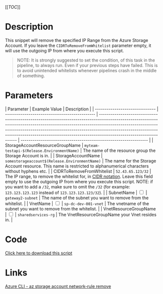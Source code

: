 [[_TOC_]]

# Description

This snippet will remove the specified IP Range from the Azure Storage Account. If you leave the `CIDRToRemoveFromWhitelist` parameter empty, it will use the outgoing IP from where you execute this script.

> NOTE: It is strongly suggested to set the condition, of this task in the pipeline, to always run. Even if your previous steps have failed. This is to avoid unintended whitelists whenever pipelines crash in the middle of something.

# Parameters

| Parameter                       | Example Value                                  | Description                                                                                                                                                                                                                                                                                                                                                  |
| ------------------------------- | ---------------------------------------------- | ------------------------------------------------------------------------------------------------------------------------------------------------------------------------------------------------------------------------------------------------------------------------------------------------------------------------------------------------------------ | ----------------------------------------------------------------- |
| StorageAccountResourceGroupName | `myteam-testapi-$(Release.EnvironmentName)`    | The name of the resource group the Storage Account is in.                                                                                                                                                                                                                                                                                                    |
| StorageAccountName              | `somestorageaccount$(Release.EnvironmentName)` | The name for the Storage Account resource. This name is restricted to alphanumerical characters without hyphens etc.                                                                                                                                                                                                                                         |
| CIDRToRemoveFromWhitelist       | `52.43.65.123/32`                              | The IP range, to remove the whitelist for, in [CIDR notation](https://en.wikipedia.org/wiki/Classless_Inter-Domain_Routing#CIDR_notation). Leave this field empty to use the outgoing IP from where you execute this script. NOTE: if you want to add a `/32`, make sure to omit the `/32` (for example: `123.123.123.123` instead of `123.123.123.123/32`). |
| SubnetName                      | <input type="checkbox">                        | `gateway2-subnet`                                                                                                                                                                                                                                                                                                                                            | The name of the subnet you want to remove from the whitelist.     |
| VnetName                        | <input type="checkbox">                        | `sp-dc-dev-001-vnet`                                                                                                                                                                                                                                                                                                                                         | The vnetname of the subnet you want to remove from the whitelist. |
| VnetResourceGroupName           | <input type="checkbox">                        | `sharedservices-rg`                                                                                                                                                                                                                                                                                                                                          | The VnetResourceGroupName your Vnet resides in.                   |

# Code

[Click here to download this script](../../../../src/Storage-Accounts/Remove-IP-Whitelist-from-StorageAccount.ps1)

# Links

[Azure CLI - az storage account network-rule remove](https://docs.microsoft.com/en-us/cli/azure/storage/account/network-rule?view=azure-cli-latest#az_storage_account_network_rule_remove)
